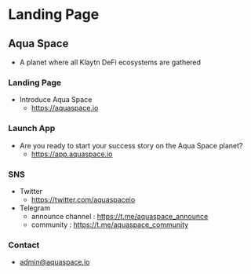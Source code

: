 # Landing Page
## Aqua Space
- A planet where all Klaytn DeFi ecosystems are gathered

### Landing Page
- Introduce Aqua Space
  - https://aquaspace.io

### Launch App
- Are you ready to start your success story on the Aqua Space planet?
  - https://app.aquaspace.io

### SNS
- Twitter
  - https://twitter.com/aquaspaceio
- Telegram
  - announce channel : https://t.me/aquaspace_announce
  - community : https://t.me/aquaspace_community

### Contact
- admin@aquaspace.io
